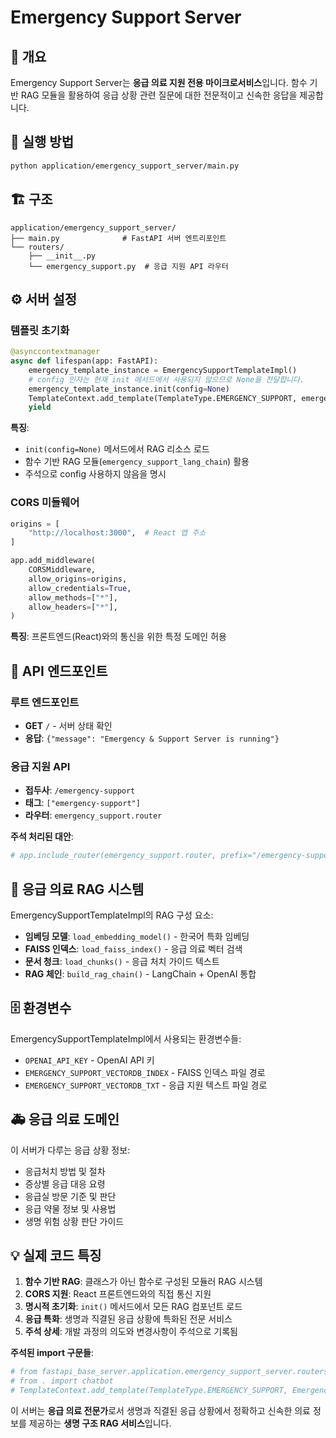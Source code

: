 # Emergency Support Server

## 📌 개요
Emergency Support Server는 **응급 의료 지원 전용 마이크로서비스**입니다. 함수 기반 RAG 모듈을 활용하여 응급 상황 관련 질문에 대한 전문적이고 신속한 응답을 제공합니다.

## 🚀 실행 방법
```bash
python application/emergency_support_server/main.py
```

## 🏗️ 구조
```
application/emergency_support_server/
├── main.py              # FastAPI 서버 엔트리포인트
└── routers/
    ├── __init__.py
    └── emergency_support.py  # 응급 지원 API 라우터
```

## ⚙️ 서버 설정

### 템플릿 초기화
```python
@asynccontextmanager
async def lifespan(app: FastAPI):
    emergency_template_instance = EmergencySupportTemplateImpl()
    # config 인자는 현재 init 메서드에서 사용되지 않으므로 None을 전달합니다.
    emergency_template_instance.init(config=None)
    TemplateContext.add_template(TemplateType.EMERGENCY_SUPPORT, emergency_template_instance)
    yield
```

**특징**:
- `init(config=None)` 메서드에서 RAG 리소스 로드
- 함수 기반 RAG 모듈(`emergency_support_lang_chain`) 활용
- 주석으로 config 사용하지 않음을 명시

### CORS 미들웨어
```python
origins = [
    "http://localhost:3000",  # React 앱 주소
]

app.add_middleware(
    CORSMiddleware,
    allow_origins=origins,
    allow_credentials=True,
    allow_methods=["*"],
    allow_headers=["*"],
)
```

**특징**: 프론트엔드(React)와의 통신을 위한 특정 도메인 허용

## 🔗 API 엔드포인트

### 루트 엔드포인트
- **GET** `/` - 서버 상태 확인
- **응답**: `{"message": "Emergency & Support Server is running"}`

### 응급 지원 API
- **접두사**: `/emergency-support`
- **태그**: `["emergency-support"]`
- **라우터**: `emergency_support.router`

**주석 처리된 대안**:
```python
# app.include_router(emergency_support.router, prefix="/emergency-support_server", tags=["emergency-support"])
```

## 🚨 응급 의료 RAG 시스템

EmergencySupportTemplateImpl의 RAG 구성 요소:
- **임베딩 모델**: `load_embedding_model()` - 한국어 특화 임베딩
- **FAISS 인덱스**: `load_faiss_index()` - 응급 의료 벡터 검색
- **문서 청크**: `load_chunks()` - 응급 처치 가이드 텍스트
- **RAG 체인**: `build_rag_chain()` - LangChain + OpenAI 통합

## 🗄️ 환경변수

EmergencySupportTemplateImpl에서 사용되는 환경변수들:
- `OPENAI_API_KEY` - OpenAI API 키
- `EMERGENCY_SUPPORT_VECTORDB_INDEX` - FAISS 인덱스 파일 경로
- `EMERGENCY_SUPPORT_VECTORDB_TXT` - 응급 지원 텍스트 파일 경로

## 🚑 응급 의료 도메인

이 서버가 다루는 응급 상황 정보:
- 응급처치 방법 및 절차
- 증상별 응급 대응 요령
- 응급실 방문 기준 및 판단
- 응급 약물 정보 및 사용법
- 생명 위험 상황 판단 가이드

## 💡 실제 코드 특징

1. **함수 기반 RAG**: 클래스가 아닌 함수로 구성된 모듈러 RAG 시스템
2. **CORS 지원**: React 프론트엔드와의 직접 통신 지원
3. **명시적 초기화**: `init()` 메서드에서 모든 RAG 컴포넌트 로드
4. **응급 특화**: 생명과 직결된 응급 상황에 특화된 전문 서비스
5. **주석 상세**: 개발 과정의 의도와 변경사항이 주석으로 기록됨

**주석된 import 구문들**:
```python
# from fastapi_base_server.application.emergency_support_server.routers import emergency_support
# from . import chatbot
# TemplateContext.add_template(TemplateType.EMERGENCY_SUPPORT, EmergencySupportTemplateImpl())
```

이 서버는 **응급 의료 전문가**로서 생명과 직결된 응급 상황에서 정확하고 신속한 의료 정보를 제공하는 **생명 구조 RAG 서비스**입니다.